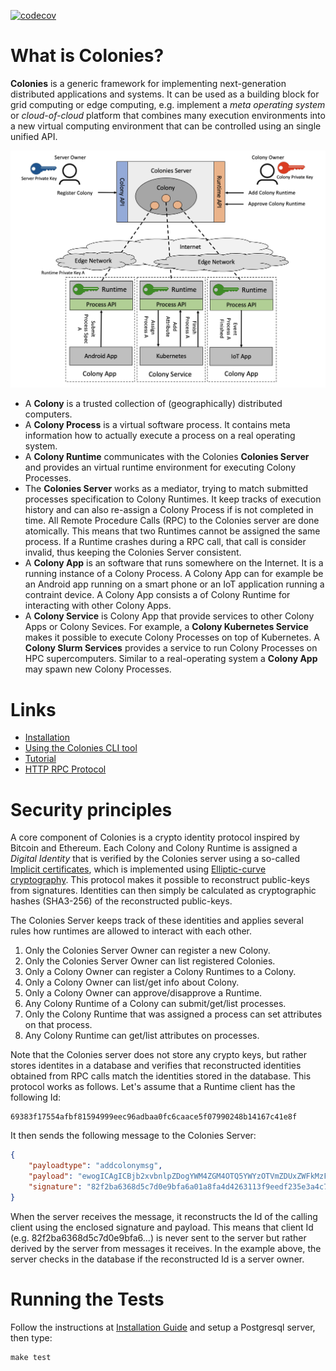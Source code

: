 [![codecov](https://codecov.io/gh/johankristianss/colonies/branch/main/graph/badge.svg?token=G32O1AO1YB)](https://codecov.io/gh/johankristianss/colonies)

# What is Colonies? 
**Colonies** is a generic framework for implementing next-generation distributed applications and systems. It can be used as a building block for grid computing or edge computing, e.g. implement a *meta operating system* or *cloud-of-cloud* platform that combines many execution environments into a new virtual computing environment that can be controlled using an single unified API.

![Colonies Architecture](docs/images/ColoniesArch.png?raw=true "Colonies Architecture")

* A **Colony** is a trusted collection of (geographically) distributed computers.   
* A **Colony Process** is a virtual software process. It contains meta information how to actually execute a process on a real operating system.
* A **Colony Runtime** communicates with the Colonies **Colonies Server** and provides an virtual runtime environment for executing Colony Processes. 
* The **Colonies Server** works as a mediator, trying to match submitted processes specification to Colony Runtimes. It keep tracks of execution history and can also re-assign a Colony Process if is not completed in time. All Remote Procedure Calls (RPC) to the Colonies server are done atomically. This means that two Runtimes cannot be assigned the same process. If a Runtime crashes during a RPC call, that call is consider invalid, thus keeping the Colonies Server consistent.   
* A **Colony App** is an software that runs somewhere on the Internet. It is a running instance of a Colony Process. A Colony App can for example be an Android app running on a smart phone or an IoT application running a contraint device. A Colony App consists a of Colony Runtime for interacting with other Colony Apps. 
* A **Colony Service** is Colony App that provide services to other Colony Apps or Colony Sevices. For example, a **Colony Kubernetes Service** makes it possible to execute Colony Processes on top of Kubernetes. A **Colony Slurm Services** provides a service to run Colony Processes on HPC supercomputers. Similar to a real-operating system a **Colony App** may spawn new Colony Processes.   

# Links
* [Installation](docs/Installation.md)
* [Using the Colonies CLI tool](docs/CLI.md)
* [Tutorial](docs/Tutorial.md)
* [HTTP RPC Protocol](docs/RPC.md)

# Security principles
A core component of Colonies is a crypto identity protocol inspired by Bitcoin and Ethereum. Each Colony and Colony Runtime is assigned a *Digital Identity* that is verified by the Colonies server using a so-called [Implicit certificates](https://en.wikipedia.org/wiki/Implicit_certificate), which is implemented using [Elliptic-curve cryptography](https://en.wikipedia.org/wiki/Elliptic-curve_cryptography). This protocol makes it possible to reconstruct public-keys from signatures. Identities can then simply be calculated as cryptographic hashes (SHA3-256) of the reconstructed public-keys.

The Colonies Server keeps track of these identities and applies several rules how runtimes are allowed to interact with each other. 

1. Only the Colonies Server Owner can register a new Colony. 
2. Only the Colonies Server Owner can list registered Colonies. 
3. Only a Colony Owner can register a Colony Runtimes to a Colony. 
4. Only a Colony Owner can list/get info about Colony.
5. Only a Colony Owner can approve/disapprove a Runtime.
6. Any Colony Runtime of a Colony can submit/get/list processes. 
7. Only the Colony Runtime that was assigned a process can set attributes on that process. 
8. Any Colony Runtime can get/list attributes on processes. 

Note that the Colonies server does not store any crypto keys, but rather stores identites in a database and verifies that reconstructed identities obtained from RPC calls match the identities stored in the database. This protocol works as follows. Let's assume that a Runtime client has the following Id: 

```
69383f17554afbf81594999eec96adbaa0fc6caace5f07990248b14167c41e8f
```

It then sends the following message to the Colonies Server:

```json
{
    "payloadtype": "addcolonymsg",
    "payload": "ewogICAgICBjb2xvbnlpZDogYWM4ZGM4OTQ5YWYzOTVmZDUxZWFkMzFkNTk4YjI1MmJkYTAyZjFmNmVlZDExYWNlN2ZjN2RjOGRkODVhYzMyZSwKICAgICAgbmFtZTogdGVzdF9jb2xvbnlfbmFtZQogIH0=",
    "signature": "82f2ba6368d5c7d0e9bfa6a01a8fa4d4263113f9eedf235e3a4c7b1febcdc2914fe1f8727746b2f501ceec5736457f218fe3b1a469dd6071775c472a802aa81501",
}
```

When the server receives the message, it reconstructs the Id of the calling client using the enclosed signature and payload. This means that client Id (e.g. 82f2ba6368d5c7d0e9bfa6...) is never sent to the server but rather derived by the server from messages it receives. In the example above, the server checks in the database if the reconstructed Id is a server owner.

# Running the Tests
Follow the instructions at [Installation Guide](./docs/Installation.md) and setup a Postgresql server, then type:
```console
make test
```
 
